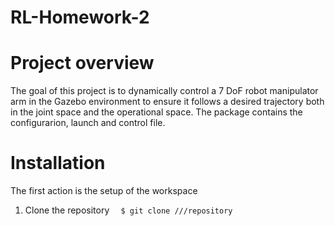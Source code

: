 # RL-Homework-2
# Project overview
The goal of this project is to dynamically control a 7 DoF robot manipulator arm in the Gazebo environment to ensure it follows a desired trajectory both in the joint space and the operational space. The package contains the configurarion, launch and control file.  
# Installation 
The first action is the setup of the workspace 
1. Clone the repository
`  $ git clone ///repository`
